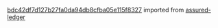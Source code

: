 [bdc42df7d127b27fa0da94db8cfba05e115f8327](https://github.com/insolar/assured-ledger/commit/bdc42df7d127b27fa0da94db8cfba05e115f8327) imported from [assured-ledger](https://github.com/insolar/assured-ledger)
